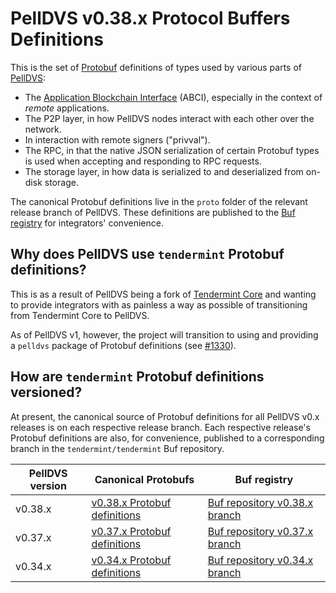 <!-- NB: Ensure that all hyperlinks in this doc are absolute URLs, not relative
ones, as this doc gets published to the Buf registry and relative URLs will fail
to resolve. -->
# PellDVS v0.38.x Protocol Buffers Definitions

This is the set of [Protobuf][protobuf] definitions of types used by various
parts of [PellDVS]:

- The [Application Blockchain Interface][abci] (ABCI), especially in the context
  of _remote_ applications.
- The P2P layer, in how PellDVS nodes interact with each other over the
  network.
- In interaction with remote signers ("privval").
- The RPC, in that the native JSON serialization of certain Protobuf types is
  used when accepting and responding to RPC requests.
- The storage layer, in how data is serialized to and deserialized from on-disk
  storage.

The canonical Protobuf definitions live in the `proto` folder of the relevant
release branch of PellDVS. These definitions are published to the [Buf
registry][buf] for integrators' convenience.

## Why does PellDVS use `tendermint` Protobuf definitions?

This is as a result of PellDVS being a fork of [Tendermint Core][tmcore] and
wanting to provide integrators with as painless a way as possible of
transitioning from Tendermint Core to PellDVS.

As of PellDVS v1, however, the project will transition to using and providing a
`pelldvs` package of Protobuf definitions (see [\#1330]).

## How are `tendermint` Protobuf definitions versioned?

At present, the canonical source of Protobuf definitions for all PellDVS v0.x
releases is on each respective release branch. Each respective release's
Protobuf definitions are also, for convenience, published to a corresponding
branch in the `tendermint/tendermint` Buf repository.

| PellDVS version | Canonical Protobufs                         | Buf registry                              |
|------------------|---------------------------------------------|-------------------------------------------|
| v0.38.x          | [v0.38.x Protobuf definitions][v038-protos] | [Buf repository v0.38.x branch][v038-buf] |
| v0.37.x          | [v0.37.x Protobuf definitions][v037-protos] | [Buf repository v0.37.x branch][v037-buf] |
| v0.34.x          | [v0.34.x Protobuf definitions][v034-protos] | [Buf repository v0.34.x branch][v034-buf] |

[protobuf]: https://protobuf.dev/
[PellDVS]: https://github.com/0xPellNetwork/pelldvs
[abci]: https://github.com/0xPellNetwork/pelldvs/tree/main/spec/abci
[buf]: https://buf.build/tendermint/tendermint
[tmcore]: https://github.com/tendermint/tendermint
[\#1330]: https://github.com/0xPellNetwork/pelldvs/issues/1330
[v034-protos]: https://github.com/0xPellNetwork/pelldvs/tree/v0.34.x/proto
[v034-buf]: https://buf.build/tendermint/tendermint/docs/v0.34.x
[v037-protos]: https://github.com/0xPellNetwork/pelldvs/tree/v0.37.x/proto
[v037-buf]: https://buf.build/tendermint/tendermint/docs/v0.37.x
[v038-protos]: https://github.com/0xPellNetwork/pelldvs/tree/v0.38.x/proto
[v038-buf]: https://buf.build/tendermint/tendermint/docs/v0.38.x
